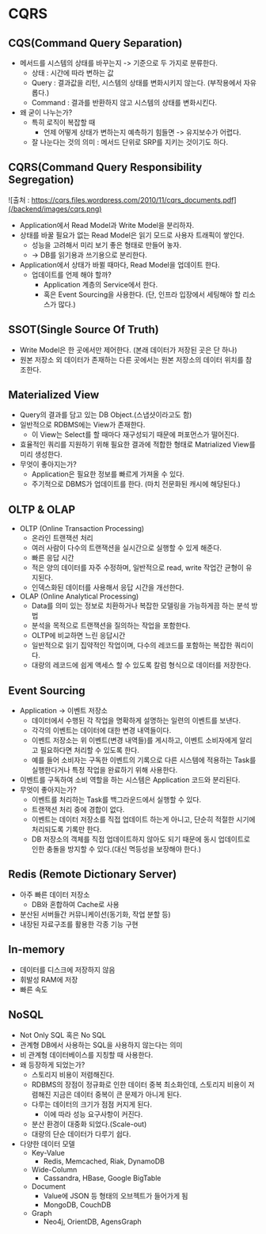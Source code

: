 # CQRS

## CQS(Command Query Separation)
- 메서드를 시스템의 상태를 바꾸는지 -> 기준으로 두 가지로 분류한다.
	- 상태 : 시간에 따라 변하는 값
	- Query : 결과값을 리턴, 시스템의 상태를 변화시키지 않는다. (부작용에서 자유롭다.)
	- Command : 결과를 반환하지 않고 시스템의 상태를 변화시킨다.
- 왜 굳이 나누는가?
	- 특히 로직이 복잡할 때
		- 언제 어떻게 상태가 변하는지 예측하기 힘들면 -> 유지보수가 어렵다.
	- 잘 나눈다는 것의 의미 : 메서드 단위로 SRP를 지키는 것이기도 하다.

## CQRS(Command Query Responsibility Segregation)
![출처 : https://cqrs.files.wordpress.com/2010/11/cqrs_documents.pdf](/backend/images/cqrs.png)
- Application에서 Read Model과 Write Model을 분리하자.
- 상태를 바꿀 필요가 없는 Read Model은 읽기 모드로 사용자 트래픽이 쌓인다.
	- 성능을 고려해서 미리 보기 좋은 형태로 만들어 놓자.
	- -> DB를 읽기용과 쓰기용으로 분리한다.
- Application에서 상태가 바뀔 때마다, Read Model을 업데이트 한다.
	- 업데이트를 언제 해야 할까?
		- Application 계층의 Service에서 한다.
		- 혹은 Event Sourcing을 사용한다. (단, 인프라 입장에서 세팅해야 할 리소스가 많다.)

## SSOT(Single Source Of Truth)
- Write Model은 한 곳에서만 제어한다. (본래 데이터가 저장된 곳은 단 하나)
- 원본 저장소 외 데이터가 존재하는 다른 곳에서는 원본 저장소의 데이터 위치를 참조한다.

## Materialized View
- Query의 결과를 담고 있는 DB Object.(스냅샷이라고도 함)
- 일반적으로 RDBMS에는 View가 존재한다.
	- 이 View는 Select를 할 때마다 재구성되기 때문에 퍼포먼스가 떨어진다.
- 효율적인 쿼리를 지원하기 위해 필요한 결과에 적합한 형태로 Matrialized View를 미리 생성한다.
- 무엇이 좋아지는가?
	- Application은 필요한 정보를 빠르게 가져올 수 있다.
	- 주기적으로 DBMS가 업데이트를 한다. (마치 전문화된 캐시에 해당된다.)

## OLTP & OLAP
- OLTP (Online Transaction Processing)
	- 온라인 트랜잭션 처리
	- 여러 사람이 다수의 트랜잭션을 실시간으로 실행할 수 있게 해준다.
	- 빠른 응답 시간
	- 적은 양의 데이터를 자주 수정하며, 일반적으로 read, write 작업간 균형이 유지된다.
	- 인덱스화된 데이터를 사용해서 응답 시간을 개선한다.
- OLAP (Online Analytical Processing)
	- Data를 의미 있는 정보로 치환하거나 복잡한 모델링을 가능하게끔 하는 분석 방법
	- 분석을 목적으로 트랜잭션을 질의하는 작업을 포함한다.
	- OLTP에 비교하면 느린 응답시간
	- 일반적으로 읽기 집약적인 작업이며, 다수의 레코드를 포함하는 복잡한 쿼리이다.
	- 대량의 레코드에 쉽게 액세스 할 수 있도록 칼럼 형식으로 데이터를 저장한다.

## Event Sourcing
- Application -> 이벤트 저장소
	- 데이터에서 수행된 각 작업을 명확하게 설명하는 일련의 이벤트를 보낸다.
	- 각각의 이벤트는 데이터에 대한 변경 내역들이다.
	- 이벤트 저장소는 위 이벤트(변경 내역들)를 게시하고, 이벤트 소비자에게 알리고 필요하다면 처리할 수 있도록 한다.
	- 예를 들어 소비자는 구독한 이벤트의 기록으로 다른 시스템에 적용하는 Task를 실행한다거나 특정 작업을 완료하기 위해 사용한다.
- 이벤트를 구독하여 소비 역할을 하는 시스템은 Application 코드와 분리된다.
- 무엇이 좋아지는가?
	- 이벤트를 처리하는 Task를 백그라운드에서 실행할 수 있다.
	- 트랜잭션 처리 중에 경합이 없다.
	- 이벤트는 데이터 저장소를 직접 업데이트 하는게 아니고, 단순히 적절한 시기에 처리되도록 기록만 한다.
	- DB 저장소의 객체를 직접 업데이트하지 않아도 되기 때문에 동시 업데이트로 인한 충돌을 방지할 수 있다.(대신 멱등성을 보장해야 한다.)


## Redis (Remote Dictionary Server)
- 아주 빠른 데이터 저장소
	- DB와 혼합하여 Cache로 사용
- 분산된 서버들간 커뮤니케이션(동기화, 작업 분할 등)
- 내장된 자료구조를 활용한 각종 기능 구현

## In-memory
- 데이터를 디스크에 저장하지 않음
- 휘발성 RAM에 저장
- 빠른 속도

## NoSQL
- Not Only SQL 혹은 No SQL
- 관계형 DB에서 사용하는 SQL을 사용하지 않는다는 의미
- 비 관계형 데이터베이스를 지칭할 때 사용한다.
- 왜 등장하게 되었는가?
	- 스토리지 비용이 저렴해진다.
	- RDBMS의 장점이 정규화로 인한 데이터 중복 최소화인데, 스토리지 비용이 저렴해진 지금은 데이터 중복이 큰 문제가 아니게 된다.
	- 다루는 데이터의 크기가 점점 커지게 된다.
		- 이에 따라 성능 요구사항이 커진다.
	- 분산 환경이 대중화 되었다.(Scale-out)
	- 대량의 단순 데이터가 다루기 쉽다.
- 다양한 데이터 모델
	- Key-Value
		- Redis, Memcached, Riak, DynamoDB
	- Wide-Column
		- Cassandra, HBase, Google BigTable
	- Document
		- Value에 JSON 등 형태의 오브젝트가 들어가게 됨
		- MongoDB, CouchDB
	- Graph
		- Neo4j, OrientDB, AgensGraph
